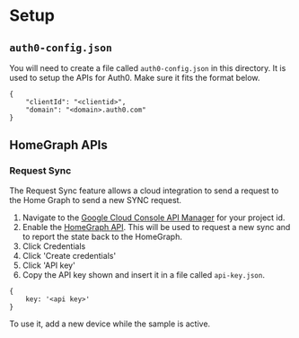 # Setup

## `auth0-config.json`

You will need to create a file called `auth0-config.json` in this directory.
It is used to setup the APIs for Auth0. Make sure it fits the format below.

```
{
    "clientId": "<clientid>",
    "domain": "<domain>.auth0.com"
}
```

## HomeGraph APIs
### Request Sync
The Request Sync feature allows a cloud integration to send a request to the Home Graph
to send a new SYNC request.

1. Navigate to the
[Google Cloud Console API Manager](https://console.developers.google.com/apis)
for your project id.
1. Enable the [HomeGraph API](https://console.cloud.google.com/apis/api/homegraph.googleapis.com/overview). This will be used to request a new sync and to report the state back to the HomeGraph.
1. Click Credentials
1. Click 'Create credentials'
1. Click 'API key'
1. Copy the API key shown and insert it in a file called `api-key.json`.

```
{
    key: '<api key>'
}
```

To use it, add a new device while the sample is active.